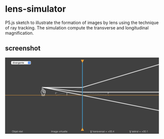 # lens-simulator
P5.js sketch to illustrate the formation of images by lens using the technique of ray tracking.
The simulation compute the transverse and longitudinal magnification.

## screenshot
[![](lens-simulator-screenshot.png)](https://femto-physique.fr/optique/lentilles/index.html)
